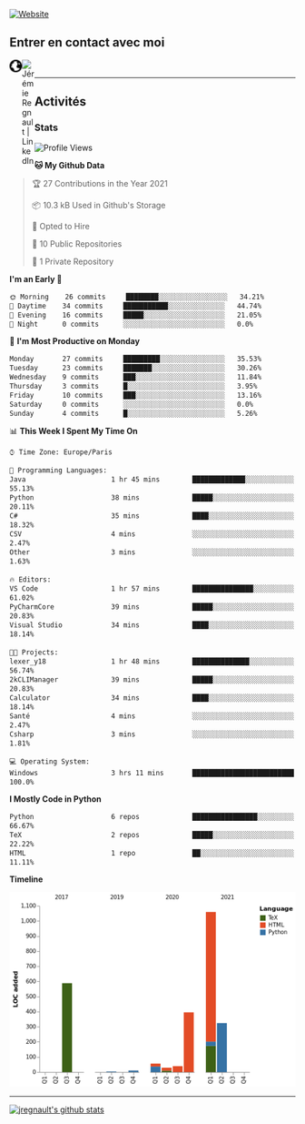 [![Website](https://img.shields.io/website?logo=globe&label=jregnault.github.io&style=for-the-badge&url=https://jregnault.github.io)](https://jregnault.github.io)

## Entrer en contact avec moi

[<img align="left" alt="codeSTACKr.com" width="22px" src="https://raw.githubusercontent.com/iconic/open-iconic/master/svg/globe.svg" />][website]
[<img align="left" alt="Jérémie Regnault | LinkedIn" width="22px" src="https://cdn.jsdelivr.net/npm/simple-icons@v3/icons/linkedin.svg" />][linkedin]

<br />

---

## Activités

### Stats
<!--START_SECTION:waka-->
![Profile Views](http://img.shields.io/badge/Profile%20Views-1-blue)

**🐱 My Github Data** 

> 🏆 27 Contributions in the Year 2021
 > 
> 📦 10.3 kB Used in Github's Storage 
 > 
> 💼 Opted to Hire
 > 
> 📜 10 Public Repositories 
 > 
> 🔑 1 Private Repository 
 > 
**I'm an Early 🐤** 

```text
🌞 Morning    26 commits     ████████░░░░░░░░░░░░░░░░░   34.21% 
🌆 Daytime    34 commits     ███████████░░░░░░░░░░░░░░   44.74% 
🌃 Evening    16 commits     █████░░░░░░░░░░░░░░░░░░░░   21.05% 
🌙 Night      0 commits      ░░░░░░░░░░░░░░░░░░░░░░░░░   0.0%

```
📅 **I'm Most Productive on Monday** 

```text
Monday       27 commits     █████████░░░░░░░░░░░░░░░░   35.53% 
Tuesday      23 commits     ███████░░░░░░░░░░░░░░░░░░   30.26% 
Wednesday    9 commits      ███░░░░░░░░░░░░░░░░░░░░░░   11.84% 
Thursday     3 commits      █░░░░░░░░░░░░░░░░░░░░░░░░   3.95% 
Friday       10 commits     ███░░░░░░░░░░░░░░░░░░░░░░   13.16% 
Saturday     0 commits      ░░░░░░░░░░░░░░░░░░░░░░░░░   0.0% 
Sunday       4 commits      █░░░░░░░░░░░░░░░░░░░░░░░░   5.26%

```


📊 **This Week I Spent My Time On** 

```text
⌚︎ Time Zone: Europe/Paris

💬 Programming Languages: 
Java                     1 hr 45 mins        █████████████░░░░░░░░░░░░   55.13% 
Python                   38 mins             █████░░░░░░░░░░░░░░░░░░░░   20.11% 
C#                       35 mins             ████░░░░░░░░░░░░░░░░░░░░░   18.32% 
CSV                      4 mins              ░░░░░░░░░░░░░░░░░░░░░░░░░   2.47% 
Other                    3 mins              ░░░░░░░░░░░░░░░░░░░░░░░░░   1.63%

🔥 Editors: 
VS Code                  1 hr 57 mins        ███████████████░░░░░░░░░░   61.02% 
PyCharmCore              39 mins             █████░░░░░░░░░░░░░░░░░░░░   20.83% 
Visual Studio            34 mins             ████░░░░░░░░░░░░░░░░░░░░░   18.14%

🐱‍💻 Projects: 
lexer_y18                1 hr 48 mins        ██████████████░░░░░░░░░░░   56.74% 
2kCLIManager             39 mins             █████░░░░░░░░░░░░░░░░░░░░   20.83% 
Calculator               34 mins             ████░░░░░░░░░░░░░░░░░░░░░   18.14% 
Santé                    4 mins              ░░░░░░░░░░░░░░░░░░░░░░░░░   2.47% 
Csharp                   3 mins              ░░░░░░░░░░░░░░░░░░░░░░░░░   1.81%

💻 Operating System: 
Windows                  3 hrs 11 mins       █████████████████████████   100.0%

```

**I Mostly Code in Python** 

```text
Python                   6 repos             ████████████████░░░░░░░░░   66.67% 
TeX                      2 repos             █████░░░░░░░░░░░░░░░░░░░░   22.22% 
HTML                     1 repo              ██░░░░░░░░░░░░░░░░░░░░░░░   11.11%

```


**Timeline**

![Chart not found](https://raw.githubusercontent.com/jregnault/jregnault/master/charts/bar_graph.png) 


<!--END_SECTION:waka-->
---

[![jregnault's github stats](https://github-readme-stats.jregnault.vercel.app/api?username=jregnault&show_icons=true)](https://github.com/jregnault/github-readme-stats)

[website]: jregnault.github.io
[linkedin]: https://www.linkedin.com/in/j%C3%A9r%C3%A9mie-regnault-4a30b2138/
